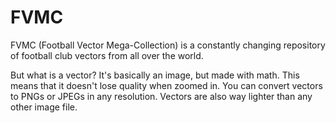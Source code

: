 # FVMC
FVMC (Football Vector Mega-Collection) is a constantly changing repository of football club vectors from all over the world. 

But what is a vector?
It's basically an image, but made with math. This means that it doesn't lose quality when zoomed in. You can convert vectors to PNGs or JPEGs in any resolution. Vectors are also way lighter than any other image file.
